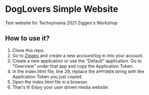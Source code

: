 # DogLovers Simple Website
Test website for Techsylvania 2021 Ziggeo's Workshop

## How to use it?

1. Clone this repo.
2. Go to [Ziggeo](https://ziggeo.com) and create a new account/log in into your account.
3. Create a new application or use the "Default" application. Go to "Overview" under that app and copy the Application Token.
4. In the index.html file, line 29, replace the `APPTOKEN` string with the Application Token you just copied.
5. Open the index.html file in a browser.
6. That's it! Enjoy your user driven media website.
